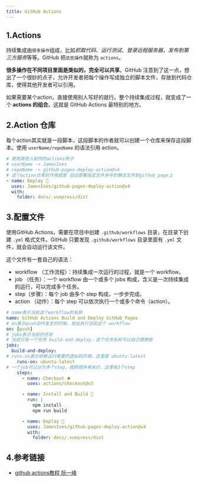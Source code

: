 ```yaml
---
title: GitHub Actions
---
```



## 1.Actions
持续集成由`很多操作`组成，比如*抓取代码*、*运行测试*、*登录远程服务器*，*发布到第三方服务*等等。GitHub 把`这些操作`就称为 `actions`。

**很多操作在不同项目里面是类似的，完全可以共享**。GitHub 注意到了这一点，想出了一个很妙的点子，允许开发者把每个操作写成独立的脚本文件，存放到代码仓库，使得其他开发者可以引用。

如果需要某个action，直接使用别人写好的就行。整个持续集成过程，就变成了一个 **actions 的组合**。这就是 GitHub Actions 最特别的地方。

## 2.Action 仓库
每个action其实就是一段脚本，这段脚本的作者就可以创建一个仓库来保存这段脚本。使用 `userName/repoName` 的语法引用 action。

```yaml
# 使用其他人制作的actions例子
# userName -> JamesIves
# repoName -> github-pages-deploy-action@v4
# 这个action仓库的作用就是 自动部署指定文件夹中的静态文件到github page上
- name: Deploy 🚀
  uses: JamesIves/github-pages-deploy-action@v4
  with:
    folder: docs/.vuepress/dist
```

## 3.配置文件
使用GitHub Actions，需要在项目中创建 `.github/workflows` 目录，在目录下创建 `.yml` 格式文件。GitHub 只要发现 `.github/workflows` 目录里面有 `.yml` 文件，就会自动运行该文件。

这个文件有一套自己的语法：
- workflow （工作流程）：持续集成一次运行的过程，就是一个 workflow。
- job （任务）：一个 workflow 由一个或多个 jobs 构成，含义是一次持续集成的运行，可以完成多个任务。
- step（步骤）：每个 job 由多个 step 构成，一步步完成。
- action （动作）：每个 step 可以依次执行一个或多个命令（action）。

```yaml
# name表示当前这个workflow的名称
name: GitHub Actions Build and Deploy GitHub Pages
# on表示push动作发生的时候，就会执行当前这个 workflow
on: [push]
# jobs表示当前的任务
# 当前只有一个任务 build-and-deploy，这个任务名称可以自己随便取
jobs:
  build-and-deploy:
# runs-on表示依赖运行需要的虚拟机环境，这里是 ubuntu-latest
    runs-on: ubuntu-latest
# 一个job可以分为多个step，按照顺序来执行，这里有3个step
    steps:
      - name: Checkout 🛎️
        uses: actions/checkout@v3

      - name: Install and Build 🔧 
        run: |
          npm install
          npm run build

      - name: Deploy 🚀
        uses: JamesIves/github-pages-deploy-action@v4
        with:
          folder: docs/.vuepress/dist
```

## 4.参考链接
- [github actions教程 阮一峰](https://www.ruanyifeng.com/blog/2019/09/getting-started-with-github-actions.html)


